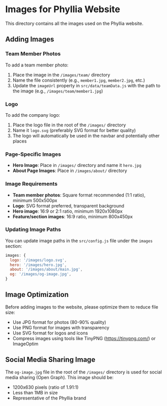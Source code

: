 # Images for Phyllia Website

This directory contains all the images used on the Phyllia website.

## Adding Images

### Team Member Photos

To add a team member photo:

1. Place the image in the `/images/team/` directory
2. Name the file consistently (e.g., `member1.jpg`, `member2.jpg`, etc.)
3. Update the `imageUrl` property in `src/data/teamData.js` with the path to the image (e.g., `/images/team/member1.jpg`)

### Logo

To add the company logo:

1. Place the logo file in the root of the `/images/` directory
2. Name it `logo.svg` (preferably SVG format for better quality)
3. The logo will automatically be used in the navbar and potentially other places

### Page-Specific Images

- **Hero Image**: Place in `/images/` directory and name it `hero.jpg`
- **About Page Images**: Place in `/images/about/` directory

### Image Requirements

- **Team member photos**: Square format recommended (1:1 ratio), minimum 500x500px
- **Logo**: SVG format preferred, transparent background
- **Hero image**: 16:9 or 2:1 ratio, minimum 1920x1080px
- **Feature/section images**: 16:9 ratio, minimum 800x450px

### Updating Image Paths

You can update image paths in the `src/config.js` file under the `images` section:

```javascript
images: {
  logo: '/images/logo.svg',
  hero: '/images/hero.jpg',
  about: '/images/about/main.jpg',
  og: '/images/og-image.jpg',
}
```

## Image Optimization

Before adding images to the website, please optimize them to reduce file size:

- Use JPG format for photos (80-90% quality)
- Use PNG format for images with transparency
- Use SVG format for logos and icons
- Compress images using tools like TinyPNG (https://tinypng.com/) or ImageOptim

## Social Media Sharing Image

The `og-image.jpg` file in the root of the `/images/` directory is used for social media sharing (Open Graph). This image should be:

- 1200x630 pixels (ratio of 1.91:1)
- Less than 1MB in size
- Representative of the Phyllia brand 